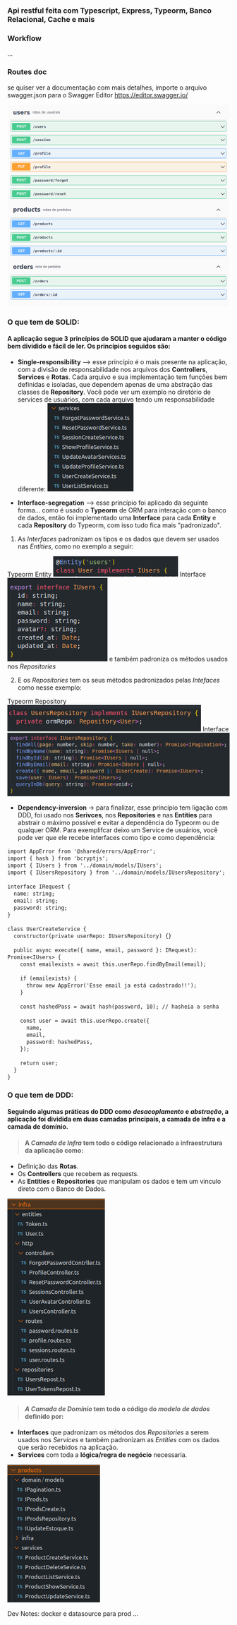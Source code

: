 ### Api restful feita com Typescript, Express, Typeorm, Banco Relacional, Cache e mais 

### Workflow

...

### Routes doc
se quiser ver a documentação com mais detalhes, importe o arquivo swagger.json para o Swagger Editor https://editor.swagger.io/

![routes](https://github.com/geleiaa/ApiTypescript/blob/main/images/routes.png)

### O que tem de SOLID:

#### A aplicação segue 3 princípios do SOLID que ajudaram a manter o código bem dividido e fácil de ler. Os princípios seguidos são: 

* **Single-responsibility** --> esse princípio é o mais presente na aplicação, com a divisão de responsabilidade nos arquivos dos **Controllers**, **Services** e **Rotas**. Cada arquivo e sua implementação tem funções bem definidas e isoladas, que dependem apenas de uma abstração das classes de **Repository**. Você pode ver um exemplo no diretório de services de usuários, com cada arquivo tendo um responsabilidade diferente: 
![solid1](https://github.com/geleiaa/ApiTypescript/blob/main/images/users_services.png)


* **Interface-segregation** --> esse princípio foi aplicado da seguinte forma... como é usado o **Typeorm** de ORM para interação com o banco de dados, então foi implementado uma **Interface** para cada **Entity** e cada **Repository** do Typeorm, com isso tudo fica mais "padronizado".

1. As *Interfaces* padronizam os tipos e os dados que devem ser usados nas *Entities*, como no exemplo a seguir:

Typeorm Entity ![solid2](https://github.com/geleiaa/ApiTypescript/blob/main/images/entity.png) Interface ![solid3](https://github.com/geleiaa/ApiTypescript/blob/main/images/usrInterface.png)
e também padroniza os métodos usados nos *Repositories*

2. E os *Repositories* tem os seus métodos padronizados pelas *Intefaces* como nesse exemplo: 

Typeorm Repository ![solid2](https://github.com/geleiaa/ApiTypescript/blob/main/images/repository.png) Interface ![solid3](https://github.com/geleiaa/ApiTypescript/blob/main/images/repoInterface.png)



* **Dependency-inversion** -> para finalizar, esse princípio tem ligação com DDD, foi usado nos **Serivces**, nos **Repositories** e nas **Entities** para abstrair o máximo possível e evitar a dependência do Typeorm ou de qualquer ORM. Para exemplifcar deixo um Service de usuários, você pode ver que ele recebe interfaces como tipo e como dependência:

```typecript
import AppError from '@shared/errors/AppError';
import { hash } from 'bcryptjs';
import { IUsers } from '../domain/models/IUsers';
import { IUsersRepository } from '../domain/models/IUsersRepository';

interface IRequest {
  name: string;
  email: string;
  password: string;
}

class UserCreateService {
  constructor(private userRepo: IUsersRepository) {}

  public async execute({ name, email, password }: IRequest): Promise<IUsers> {
    const emailexists = await this.userRepo.findByEmail(email);

    if (emailexists) {
      throw new AppError('Esse email ja está cadastrado!!');
    }

    const hashedPass = await hash(password, 10); // hasheia a senha

    const user = await this.userRepo.create({
      name,
      email,
      password: hashedPass,
    });

    return user;
  }
}
```



### O que tem de DDD:

#### Seguindo algumas práticas do DDD como *desacoplamento* e *abstração*, a aplicação foi dividida em duas camadas principais, a camada de infra e a camada de domínio.

> #### A *Camada de Infra* tem todo o código relacionado a infraestrutura da aplicação como:

* Definição das **Rotas**.
* Os **Controllers** que recebem as requests.
* As **Entities** e **Repositories** que manipulam os dados e tem um vinculo direto com o Banco de Dados.

![infra](https://github.com/geleiaa/ApiTypescript/blob/main/images/camada_infra.png)

> #### *A Camada de Domínio* tem todo o código do *modelo de dados* definido por:

* **Interfaces** que padronizam os métodos dos *Repositories* a serem usados nos *Services* e também padronizam as *Entities* com os dados que serão recebidos na aplicação.
* **Services** com toda a **lógica/regra de negócio** necessaria.

![domain](https://github.com/geleiaa/ApiTypescript/blob/main/images/camada_domain.png)


Dev Notes: docker e datasource para prod ...